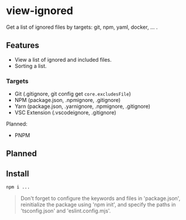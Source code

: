 # view-ignored

Get a list of ignored files by targets: git, npm, yaml, docker, ... .

## Features

- View a list of ignored and included files.
- Sorting a list.

### Targets

- Git (.gitignore, git config get `core.excludesFile`)
- NPM (package.json, .npmignore, .gitignore)
- Yarn (package.json, .yarnignore, .npmignore, .gitignore)
- VSC Extension (.vscodeignore, .gitignore)

Planned:

- PNPM

###

## Planned

## Install

```bash
npm i ...
```

> Don't forget to configure the keywords and files in 'package.json', reinitialize the package using 'npm init', and specify the paths in 'tsconfig.json' and 'eslint.config.mjs'.